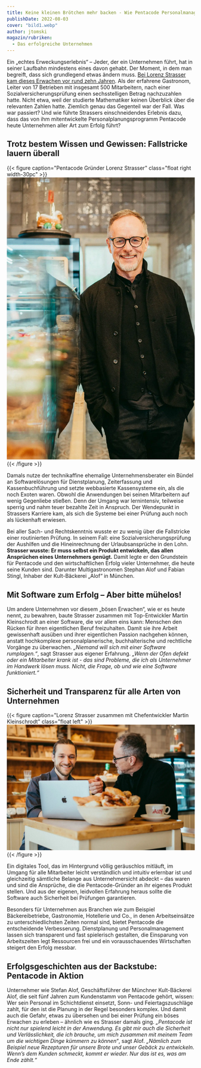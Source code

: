 ```yaml
---
title: Keine kleinen Brötchen mehr backen - Wie Pentacode Personalmanagement spielend leicht macht
publishDate: 2022-08-03
cover: "bild1.webp"
author: jtomski
magazin/rubriken:
  - Das erfolgreiche Unternehmen
---
```


Ein „echtes Erweckungserlebnis“ – Jeder, der ein Unternehmen führt, hat in
seiner Laufbahn mindestens eines davon gehabt. Der Moment, in dem man begreift,
dass sich grundlegend etwas ändern muss. [Bei Lorenz Strasser kam dieses Erwachen
vor rund zehn Jahren](../erfolg_durch_faktor_zeit). Als der erfahrene Gastronom, Leiter von 17 Betrieben mit
insgesamt 500 Mitarbeitern, nach einer Sozialversicherungsprüfung einen
sechsstelligen Betrag nachzuzahlen hatte. Nicht etwa, weil der studierte
Mathematiker keinen Überblick über die relevanten Zahlen hatte. Ziemlich genau
das Gegenteil war der Fall. Was war passiert? Und wie führte Strassers
einschneidendes Erlebnis dazu, dass das von ihm mitentwickelte
Personalplanungsprogramm Pentacode heute Unternehmen aller Art zum Erfolg führt?

## Trotz bestem Wissen und Gewissen: Fallstricke lauern überall

{{< figure caption="Pentacode Gründer Lorenz Strasser" class="float right width-30pc" >}}
<img src="bild2.webp" alt="Pentacode Gründer Lorenz Strasser" />
{{< /figure >}}

Damals nutze der technikaffine ehemalige Unternehmensberater ein Bündel an
Softwarelösungen für Dienstplanung, Zeiterfassung und Kassenbuchführung und
setzte webbasierte Kassensysteme ein, als die noch Exoten waren. Obwohl die
Anwendungen bei seinen Mitarbeitern auf wenig Gegenliebe stießen. Denn der
Umgang war lernintensiv, teilweise sperrig und nahm teuer bezahlte Zeit in
Anspruch. Der Wendepunkt in Strassers Karriere kam, als sich die Systeme bei
einer Prüfung auch noch als lückenhaft erwiesen.

Bei aller Sach- und Rechtskenntnis wusste er zu wenig über die Fallstricke einer
routinierten Prüfung. In seinem Fall: eine Sozialversicherungsprüfung der
Aushilfen und die Hineinrechnung der Urlaubsansprüche in den Lohn. **Strasser
wusste: Er muss selbst ein Produkt entwickeln, das allen Ansprüchen eines
Unternehmers genügt.** Damit legte er den Grundstein für Pentacode und den
wirtschaftlichen Erfolg vieler Unternehmer, die heute seine Kunden sind.
Darunter Multigastronomen Stephan Alof und Fabian Stingl, Inhaber der
Kult-Bäckerei „Alof“ in München.

## Mit Software zum Erfolg – Aber bitte mühelos!

Um andere Unternehmen vor diesem „bösen Erwachen“, wie er es heute nennt, zu
bewahren, baute Strasser zusammen mit Top-Entwickler Martin Kleinschrodt an
einer Software, die vor allem eins kann: Menschen den Rücken für ihren
eigentlichen Beruf freizuhalten. Damit sie ihre Arbeit gewissenhaft ausüben und
ihrer eigentlichen Passion nachgehen können, anstatt hochkomplexe
personalplanerische, buchhalterische und rechtliche Vorgänge zu überwachen.
<cite>„Niemand will sich mit einer Software rumplagen.“</cite>, sagt Strasser aus eigener
Erfahrung. <cite>„Wenn der Ofen defekt oder ein Mitarbeiter krank ist - das sind
Probleme, die ich als Unternehmer im Handwerk lösen muss. Nicht, die Frage, ob
und wie eine Software funktioniert.“</cite>

## Sicherheit und Transparenz für alle Arten von Unternehmen

{{< figure caption="Lorenz Strasser zusammen mit Chefentwickler Martin Kleinschrodt" class="float left" >}}
<img src="bild3.webp" alt="Lorenz Strasser zusammen mit Chefentwickler Martin Kleinschrodt" />
{{< /figure >}}

Ein digitales Tool, das im Hintergrund völlig geräuschlos mitläuft, im Umgang
für alle Mitarbeiter leicht verständlich und intuitiv erlernbar ist und
gleichzeitig sämtliche Belange aus Unternehmersicht abdeckt – das waren und sind
die Ansprüche, die die Pentacode-Gründer an ihr eigenes Produkt stellen. Und aus
der eigenen, leidvollen Erfahrung heraus sollte die Software auch Sicherheit bei
Prüfungen garantieren.

Besonders für Unternehmen aus Branchen wie zum Beispiel Bäckereibetriebe,
Gastronomie, Hotellerie und Co., in denen Arbeitseinsätze zu unterschiedlichsten
Zeiten normal sind, bietet Pentacode die entscheidende Verbesserung.
Dienstplanung und Personalmanagement lassen sich transparent und fast
spielerisch gestalten, die Einsparung von Arbeitszeiten legt Ressourcen frei und
ein vorausschauendes Wirtschaften steigert den Erfolg messbar.

## Erfolgsgeschichten aus der Backstube: Pentacode in Aktion

Unternehmer wie Stefan Alof, Geschäftsführer der Münchner Kult-Bäckerei Alof,
die seit fünf Jahren zum Kundenstamm von Pentacode gehört, wissen: Wer sein
Personal im Schichtdienst einsetzt, Sonn- und Feiertagszuschläge zahlt, für den
ist die Planung in der Regel besonders komplex. Und damit auch die Gefahr, etwas
zu übersehen und bei einer Prüfung ein böses Erwachen zu erleben – ähnlich wie
es Strasser damals ging. <cite>„Pentacode ist nicht nur spielend leicht in der
Anwendung. Es gibt mir auch die Sicherheit und Verlässlichkeit, die ich brauche,
um mich zusammen mit meinem Team um die wichtigen Dinge kümmern zu können“</cite>, sagt
Alof. <cite>„Nämlich zum Beispiel neue Rezepturen für unsere Brote und unser Gebäck zu
entwickeln. Wenn’s dem Kunden schmeckt, kommt er wieder. Nur das ist es, was am
Ende zählt.“</cite>
